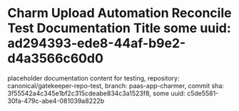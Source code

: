 # Charm Upload Automation Reconcile Test Documentation Title some uuid: ad294393-ede8-44af-b9e2-d4a3566c60d0
 placeholder documentation content for testing,  repository: canonical/gatekeeper-repo-test,  branch: paas-app-charmer,  commit sha: 3f55542a4c345e1bf2c315cdeabe834c3a1523f8,  some uuid: c5de5581-30fa-479c-abe4-081039a8222b